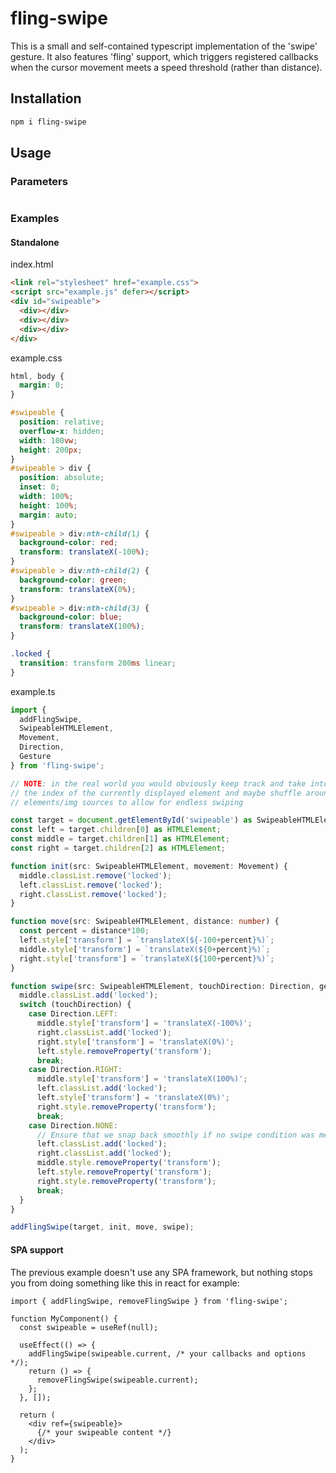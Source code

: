 # fling-swipe

This is a small and self-contained typescript implementation of the 'swipe' gesture. It also features 'fling' support, which triggers registered callbacks when the cursor movement meets a speed threshold (rather than distance).  

## Installation

```bash
npm i fling-swipe
```

## Usage

### Parameters

```ts
```

### Examples

#### Standalone

index.html
```html
<link rel="stylesheet" href="example.css">
<script src="example.js" defer></script>
<div id="swipeable">
  <div></div>
  <div></div>
  <div></div>
</div>
```

example.css
```css
html, body {
  margin: 0;
}

#swipeable {
  position: relative;
  overflow-x: hidden;
  width: 100vw;
  height: 200px;
}
#swipeable > div {
  position: absolute;
  inset: 0;
  width: 100%;
  height: 100%;
  margin: auto;
}
#swipeable > div:nth-child(1) {
  background-color: red;
  transform: translateX(-100%);
}
#swipeable > div:nth-child(2) {
  background-color: green;
  transform: translateX(0%);
}
#swipeable > div:nth-child(3) {
  background-color: blue;
  transform: translateX(100%);
}

.locked {
  transition: transform 200ms linear;
}
```

example.ts
```ts
import { 
  addFlingSwipe, 
  SwipeableHTMLElement, 
  Movement, 
  Direction, 
  Gesture 
} from 'fling-swipe';

// NOTE: in the real world you would obviously keep track and take into account
// the index of the currently displayed element and maybe shuffle around
// elements/img sources to allow for endless swiping

const target = document.getElementById('swipeable') as SwipeableHTMLElement;
const left = target.children[0] as HTMLElement;
const middle = target.children[1] as HTMLElement;
const right = target.children[2] as HTMLElement;

function init(src: SwipeableHTMLElement, movement: Movement) {
  middle.classList.remove('locked');
  left.classList.remove('locked');
  right.classList.remove('locked');
}

function move(src: SwipeableHTMLElement, distance: number) {
  const percent = distance*100;
  left.style['transform'] = `translateX(${-100+percent}%)`;
  middle.style['transform'] = `translateX(${0+percent}%)`;
  right.style['transform'] = `translateX(${100+percent}%)`;
}

function swipe(src: SwipeableHTMLElement, touchDirection: Direction, gesture: Gesture) {
  middle.classList.add('locked');
  switch (touchDirection) {
    case Direction.LEFT:
      middle.style['transform'] = 'translateX(-100%)';
      right.classList.add('locked');
      right.style['transform'] = 'translateX(0%)';
      left.style.removeProperty('transform');
      break;
    case Direction.RIGHT:
      middle.style['transform'] = 'translateX(100%)';
      left.classList.add('locked');
      left.style['transform'] = 'translateX(0%)';
      right.style.removeProperty('transform');
      break;
    case Direction.NONE:
      // Ensure that we snap back smoothly if no swipe condition was met
      left.classList.add('locked');
      right.classList.add('locked');
      middle.style.removeProperty('transform');
      left.style.removeProperty('transform');
      right.style.removeProperty('transform');
      break;
  }
}

addFlingSwipe(target, init, move, swipe);
```

#### SPA support

The previous example doesn't use any SPA framework, but nothing stops you from doing something like this in react for example:
```tsx
import { addFlingSwipe, removeFlingSwipe } from 'fling-swipe';

function MyComponent() {
  const swipeable = useRef(null);

  useEffect(() => {
    addFlingSwipe(swipeable.current, /* your callbacks and options */);
    return () => {
      removeFlingSwipe(swipeable.current);
    };
  }, []);

  return (
    <div ref={swipeable}>
      {/* your swipeable content */}
    </div>
  );
}

```

